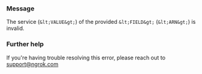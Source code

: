 
### Message
The service (`&lt;VALUE&gt;`) of the provided `&lt;FIELD&gt;` (`&lt;ARN&gt;`) is invalid.

### Further help
If you're having trouble resolving this error, please reach out to [support@ngrok.com](mailto:support@ngrok.com?subject=Help%20with%20ERR_NGROK_5119)

